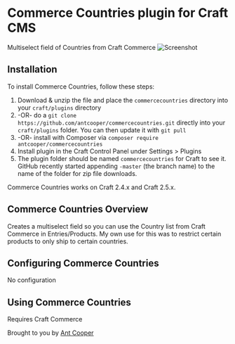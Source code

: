 # Commerce Countries plugin for Craft CMS

Multiselect field of Countries from Craft Commerce
![Screenshot](resources/screenshots/fieldtype.png)

## Installation

To install Commerce Countries, follow these steps:

1. Download & unzip the file and place the `commercecountries` directory into your `craft/plugins` directory
2.  -OR- do a `git clone https://github.com/antcooper/commercecountries.git` directly into your `craft/plugins` folder.  You can then update it with `git pull`
3.  -OR- install with Composer via `composer require antcooper/commercecountries`
4. Install plugin in the Craft Control Panel under Settings > Plugins
5. The plugin folder should be named `commercecountries` for Craft to see it.  GitHub recently started appending `-master` (the branch name) to the name of the folder for zip file downloads.

Commerce Countries works on Craft 2.4.x and Craft 2.5.x.

## Commerce Countries Overview

Creates a multiselect field so you can use the Country list from Craft Commerce in Entries/Products. My own use for this 
was to restrict certain products to only ship to certain countries.

## Configuring Commerce Countries

No configuration

## Using Commerce Countries

Requires Craft Commerce

Brought to you by [Ant Cooper](http://antcooper.com)

